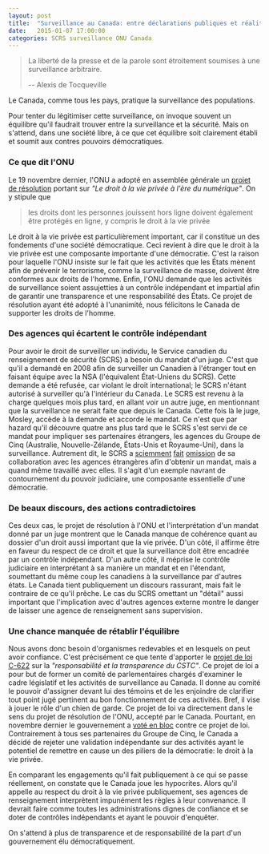 ```yaml
---
layout: post
title:  "Surveillance au Canada: entre déclarations publiques et réalité"
date:   2015-01-07 17:00:00
categories: SCRS surveillance ONU Canada
---
```


> La liberté de la presse et de la parole sont étroitement soumises à une surveillance arbitraire.
> 
> -- Alexis de Tocqueville 

Le Canada, comme tous les pays, pratique la surveillance des populations.
<!-- Il s'agit de protéger la population en prévenant d'éventuels problèmes liés à des groupes ou des individus dangereux. -->
Pour tenter du légitimiser cette surveillance, on invoque souvent un équilibre qu'il faudrait trouver entre la surveillance et la sécurité.
Mais on s'attend, dans une société libre, à ce que cet équilibre soit clairement établi et soumit aux contres pouvoirs démocratiques.

### Ce que dit l'ONU

Le 19 novembre dernier, l'ONU a adopté en assemblée générale un [projet de résolution][projet-resolution-ONU] portant sur *"Le droit à la vie privée à l'ère du numérique"*.
On y stipule que

> les  droits  dont  les  personnes  jouissent  hors  ligne  doivent également être protégés en ligne, y compris le droit à la vie privée

Le droit à la vie privée est particulièrement important, car il constitue un des fondements d'une société démocratique.
Ceci revient à dire que le droit à la vie privée est une composante importante d'une démocratie.
C'est la raison pour laquelle l'ONU insiste sur le fait que les activités que les États mènent afin de prévenir le terrorisme, comme la surveillance de masse, doivent être conformes aux droits de l'homme.
Enfin, l'ONU demande que les activités de surveillance soient assujetties à un contrôle indépendant et impartial afin de garantir une transparence et une responsabilité des États.
Ce projet de résolution ayant été adopté à l'unanimité, nous félicitons le Canada de supporter les droits de l'homme.

### Des agences qui écartent le contrôle indépendant

Pour avoir le droit de surveiller un individu, le Service canadien du renseignement de sécurité (SCRS) a besoin du mandat d'un juge.
C'est que qu'il a demandé en 2008 afin de surveiller un Canadien à l'étranger tout en faisant équipe avec la NSA (l'équivalent État-Uniens du SCRS).
Cette demande a été refusée, car violant le droit international; le SCRS n'étant autorisé à surveiller qu'à l'intérieur du Canada.
Le SCRS est revenu à la charge quelques mois plus tard, en allant voir un autre juge, en mentionnant que la surveillance ne serait faite que depuis le Canada.
Cette fois là le juge, Mosley, accède à la demande et accorde le mandat.
Ce n'est que par hazard qu'il découvre quatre ans plus tard que le SCRS s'est servi de ce mandat pour impliquer ses partenaires étrangers, les agences du Groupe de Cinq (Australie, Nouvelle-Zélande, États-Unis et Royaume-Uni), dans la surveillance.
Autrement dit, le SCRS a [sciemment][lien-CSIS1] [fait][lien-CSIS3] [omission][lien-CSIS2] de sa collaboration avec les agences étrangères afin d'obtenir un mandat, mais a quand même travaillé avec elles.
Il s'agit d'un exemple navrant de contournement du pouvoir judiciaire, une composante essentielle d'une démocratie.

### De beaux discours, des actions contradictoires

Ces deux cas, le projet de résolution à l'ONU et l'interprétation d'un mandat donné par un juge montrent que le Canada manque de cohérence quant au dossier d'un droit aussi important que la vie privée.
D'un côté, il affirme être en faveur du respect de ce droit et que la surveillance doit être encadrée par un contrôle indépendant.
D'un autre côté, il méprise le contrôle judiciaire en interprétant à sa manière un mandat et en l'étendant, soumettant du même coup les canadiens à la surveillance par d'autres états.
Le Canada tient publiquement un discours rassurant, mais fait le contraire de ce qu'il prêche.
Le cas du SCRS omettant un "détail" aussi important que l'implication avec d'autres agences externe montre le danger de laisser une agence de renseignement sans supervision.

### Une chance manquée de rétablir l'équilibre

Nous avons donc besoin d'organismes redevables et en lesquels on peut avoir confiance. C'est précisément ce que tente d'apporter le [projet de loi C-622][projet-loi-622] sur la *"responsabilité et la transparence du CSTC"*.
Ce projet de loi a pour but de former un comité de parlementaires chargés d'examiner le cadre législatif et les activités de surveillance au Canada.
Il donne au comité le pouvoir d'assigner devant lui des témoins et de les enjoindre de clarifier tout point jugé pertinent au bon fonctionnement de ces activités.
Bref, il vise à jouer le rôle d'un chien de garde.
Ce projet de loi va directement dans le sens du projet de résolution de l'ONU, accepté par le Canada.
Pourtant, en novembre dernier le gouvernement a [voté en bloc][vote-C622] contre ce projet de loi.
Contrairement à tous ses partenaires du Groupe de Cinq, le Canada a décidé de rejeter une validation indépendante sur des activités ayant le potentiel de remettre en cause un des piliers de la démocratie: le droit à la vie privée.

En comparant les engagements qu'il fait publiquement à ce qui se passe réellement, on constate que le Canada joue les hypocrites.
Alors qu'il appelle au respect du droit à la vie privée publiquement, ses agences de renseignement interprètent impunément les règles à leur convenance.
Il devrait faire comme toutes les administrations dignes de confiance et se doter de contrôles indépendants et ayant le pouvoir d'enquêter.
<!--Nous lui rappellons qu'en démocratie représentative les députés sont redevables devant les citoyens.
Nous avons plutôt des services de renseignement qui semblent interpréter les règles à leur convenance.-->
On s'attend à plus de transparence et de responsabilité de la part d'un gouvernement élu démocratiquement.

[projet-resolution-ONU]: http://www.un.org/ga/search/view_doc.asp?symbol=A/C.3/69/L.26/Rev.1&referer=/english/&Lang=F

[lien-CSIS1]: http://motherboard.vice.com/en_ca/read/canada-csec-csis-nsa

[lien-CSIS2]: http://www.toikee.com/website_deploy/blog/post/Toikee/129/Canadas-Spy-Agencies-CSIS-CSE-Admit-Spying-on-Canadians/#comments
[lien-CSIS3]: http://www.huffingtonpost.ca/2014/01/07/csec-spying-canada_n_4555873.html

[projet-loi-622]: http://www.parl.gc.ca/HousePublications/Publication.aspx?Language=F&Mode=1&DocId=6680729&File=4&Col=1

[vote-C622]: http://www.parl.gc.ca/HouseChamberBusiness/ChamberVoteDetail.aspx?Language=F&Mode=1&Parl=41&Ses=2&Vote=270&GroupBy=party&FltrParl=41&FltrSes=2
